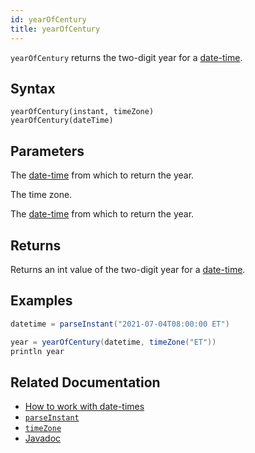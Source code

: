 ```yaml
---
id: yearOfCentury
title: yearOfCentury
---
```


`yearOfCentury` returns the two-digit year for a [date-time](../../query-language/types/date-time.md).

## Syntax

```
yearOfCentury(instant, timeZone)
yearOfCentury(dateTime)
```

## Parameters

<ParamTable>
<Param name="instant" type="Instant">

The [date-time](../../query-language/types/date-time.md) from which to return the year.

</Param>
<Param name="timeZone" type="ZoneId">

The time zone.

</Param>
<Param name="dateTime" type="ZonedDateTime">

The [date-time](../../query-language/types/date-time.md) from which to return the year.

</Param>
</ParamTable>

## Returns

Returns an int value of the two-digit year for a [date-time](../../query-language/types/date-time.md).

## Examples

```groovy order=null
datetime = parseInstant("2021-07-04T08:00:00 ET")

year = yearOfCentury(datetime, timeZone("ET"))
println year
```

## Related Documentation

- [How to work with date-times](../../../how-to-guides/work-with-date-time.md)
- [`parseInstant`](./parseInstant.md)
- [`timeZone`](./timeZone.md)
- [Javadoc](<https://deephaven.io/core/javadoc/io/deephaven/time/DateTimeUtils.html#yearOfCentury(java.time.Instant,java.time.ZoneId)>)
